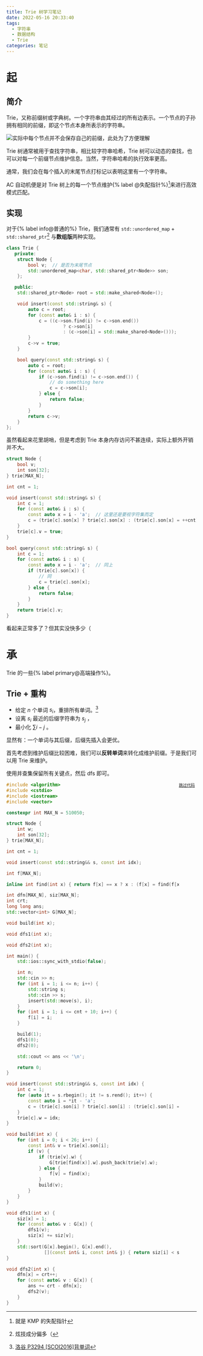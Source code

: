 ```yaml
---
title: Trie 树学习笔记
date: 2022-05-16 20:33:40
tags:
  - 字符串
  - 数据结构
  - Trie
categories: 笔记
---
```



# 起

## 简介

Trie，又称前缀树或字典树。一个字符串由其经过的所有边表示。一个节点的子孙拥有相同的前缀，即这个节点本身所表示的字符串。

<!-- more -->

![实际中每个节点并不会保存自己的前缀，此处为了方便理解](https://upload.wikimedia.org/wikipedia/commons/b/be/Trie_example.svg)

Trie 树通常被用于查找字符串，相比较字符串哈希，Trie 树可以动态的查找，也可以对每一个前缀节点维护信息。当然，字符串哈希的执行效率更高。

通常，我们会在每个插入的末尾节点打标记以表明这里有一个字符串。

AC 自动机便是对 Trie 树上的每一个节点维护{% label @失配指针%}[^1]来进行高效模式匹配。

## 实现

对于{% label info@普通的%} Trie，我们通常有 $\texttt{std::unordered_map} + \texttt{std::shared_ptr}$[^2] 与**数组版**两种实现。

```cpp
class Trie {
   private:
    struct Node {
        bool v;  // 是否为末尾节点
        std::unordered_map<char, std::shared_ptr<Node>> son;
    };

   public:
    std::shared_ptr<Node> root = std::make_shared<Node>();

    void insert(const std::string& s) {
        auto c = root;
        for (const auto& i : s) {
            c = ((c->son.find(i) != c->son.end())
                     ? c->son[i]
                     : (c->son[i] = std::make_shared<Node>()));
        }
        c->v = true;
    }

    bool query(const std::string& s) {
        auto c = root;
        for (const auto& i : s) {
            if (c->son.find(i) != c->son.end()) {
                // do something here
                c = c->son[i];
            } else {
                return false;
            }
        }
        return c->v;
    }
};
```

虽然看起来花里胡哨，但是考虑到 Trie 本身内存访问不甚连续，实际上额外开销并不大。

```cpp
struct Node {
    bool v;
    int son[32];
} trie[MAX_N];

int cnt = 1;

void insert(const std::string& s) {
    int c = 1;
    for (const auto& i : s) {
        const auto x = i - 'a';  // 这里还是要视字符集而定
        c = (trie[c].son[x] ? trie[c].son[x] : (trie[c].son[x] = ++cnt));
    }
    trie[c].v = true;
}

bool query(const std::string& s) {
    int c = 1;
    for (const auto& i : s) {
        const auto x = i - 'a';  // 同上
        if (trie[c].son[x]) {
            // 同
            c = trie[c].son[x];
        } else {
            return false;
        }
    }
    return trie[c].v;
}
```

看起来正常多了？但其实没快多少（

# 承

Trie 的一些{% label primary@高端操作%}。

## Trie + 重构

- 给定 $n$ 个单词 $s_i$，重排所有单词。[^3]
- 设离 $s_i$ 最近的后缀字符串为 $s_j$ ，
- 最小化 $\sum{i-j}$ 。

显然有：一个单词与其后缀，后缀先插入会更优。

首先考虑到维护后缀比较困难，我们可以**反转单词**来转化成维护前缀。于是我们可以用 Trie 来维护。

使用并查集保留所有关键点，然后 dfs 即可。

<a href="#skip-code-1" style="font-size: 0.75em; float: right; margin-right: 5px;">跳过代码</a>

```cpp
#include <algorithm>
#include <cstdio>
#include <iostream>
#include <vector>

constexpr int MAX_N = 510050;

struct Node {
    int w;
    int son[32];
} trie[MAX_N];

int cnt = 1;

void insert(const std::string&& s, const int idx);

int f[MAX_N];

inline int find(int x) { return f[x] == x ? x : (f[x] = find(f[x])); }

int dfn[MAX_N], siz[MAX_N];
int crt;
long long ans;
std::vector<int> G[MAX_N];

void build(int x);

void dfs1(int x);

void dfs2(int x);

int main() {
    std::ios::sync_with_stdio(false);

    int n;
    std::cin >> n;
    for (int i = 1; i <= n; i++) {
        std::string s;
        std::cin >> s;
        insert(std::move(s), i);
    }
    for (int i = 1; i <= cnt + 10; i++) {
        f[i] = i;
    }

    build(1);
    dfs1(0);
    dfs2(0);

    std::cout << ans << '\n';

    return 0;
}

void insert(const std::string&& s, const int idx) {
    int c = 1;
    for (auto it = s.rbegin(); it != s.rend(); it++) {
        const auto i = *it - 'a';
        c = (trie[c].son[i] ? trie[c].son[i] : (trie[c].son[i] = ++cnt));
    }
    trie[c].w = idx;
}

void build(int x) {
    for (int i = 0; i < 26; i++) {
        const int& v = trie[x].son[i];
        if (v) {
            if (trie[v].w) {
                G[trie[find(x)].w].push_back(trie[v].w);
            } else {
                f[v] = find(x);
            }
            build(v);
        }
    }
}

void dfs1(int x) {
    siz[x] = 1;
    for (const auto& v : G[x]) {
        dfs1(v);
        siz[x] += siz[v];
    }
    std::sort(G[x].begin(), G[x].end(),
              [](const int& i, const int& j) { return siz[i] < siz[j]; });
}

void dfs2(int x) {
    dfn[x] = crt++;
    for (const auto& v : G[x]) {
        ans += crt - dfn[x];
        dfs2(v);
    }
}
```
<a name="skip-code-1"></a>

[^1]: 就是 KMP 的失配指针
[^2]: 炫技成分偏多（
[^3]: [洛谷 P3294 [SCOI2016]背单词](https://www.luogu.com.cn/problem/P3294)